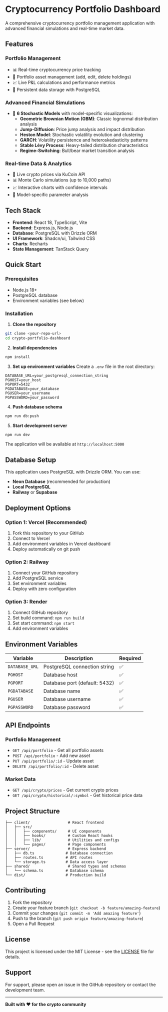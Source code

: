# Cryptocurrency Portfolio Dashboard

A comprehensive cryptocurrency portfolio management application with advanced financial simulations and real-time market data.

## Features

### Portfolio Management
- 📊 Real-time cryptocurrency price tracking
- 💼 Portfolio asset management (add, edit, delete holdings)
- 📈 Live P&L calculations and performance metrics
- 💾 Persistent data storage with PostgreSQL

### Advanced Financial Simulations
- 🎯 **6 Stochastic Models** with model-specific visualizations:
  - **Geometric Brownian Motion (GBM)**: Classic lognormal distribution analysis
  - **Jump-Diffusion**: Price jump analysis and impact distribution
  - **Heston Model**: Stochastic volatility evolution and clustering
  - **GARCH**: Volatility persistence and heteroskedasticity patterns
  - **Stable Lévy Process**: Heavy-tailed distribution characteristics
  - **Regime-Switching**: Bull/bear market transition analysis

### Real-time Data & Analytics
- 🔄 Live crypto prices via KuCoin API
- 📊 Monte Carlo simulations (up to 10,000 paths)
- 📈 Interactive charts with confidence intervals
- 🎨 Model-specific parameter analysis

## Tech Stack

- **Frontend**: React 18, TypeScript, Vite
- **Backend**: Express.js, Node.js
- **Database**: PostgreSQL with Drizzle ORM
- **UI Framework**: Shadcn/ui, Tailwind CSS
- **Charts**: Recharts
- **State Management**: TanStack Query

## Quick Start

### Prerequisites
- Node.js 18+ 
- PostgreSQL database
- Environment variables (see below)

### Installation

1. **Clone the repository**
```bash
git clone <your-repo-url>
cd crypto-portfolio-dashboard
```

2. **Install dependencies**
```bash
npm install
```

3. **Set up environment variables**
Create a `.env` file in the root directory:
```env
DATABASE_URL=your_postgresql_connection_string
PGHOST=your_host
PGPORT=5432
PGDATABASE=your_database
PGUSER=your_username
PGPASSWORD=your_password
```

4. **Push database schema**
```bash
npm run db:push
```

5. **Start development server**
```bash
npm run dev
```

The application will be available at `http://localhost:5000`

## Database Setup

This application uses PostgreSQL with Drizzle ORM. You can use:
- **Neon Database** (recommended for production)
- **Local PostgreSQL** 
- **Railway** or **Supabase**

## Deployment Options

### Option 1: Vercel (Recommended)
1. Fork this repository to your GitHub
2. Connect to Vercel
3. Add environment variables in Vercel dashboard
4. Deploy automatically on git push

### Option 2: Railway
1. Connect your GitHub repository
2. Add PostgreSQL service
3. Set environment variables
4. Deploy with zero configuration

### Option 3: Render
1. Connect GitHub repository
2. Set build command: `npm run build`
3. Set start command: `npm start`
4. Add environment variables

## Environment Variables

| Variable | Description | Required |
|----------|-------------|----------|
| `DATABASE_URL` | PostgreSQL connection string | ✅ |
| `PGHOST` | Database host | ✅ |
| `PGPORT` | Database port (default: 5432) | ✅ |
| `PGDATABASE` | Database name | ✅ |
| `PGUSER` | Database username | ✅ |
| `PGPASSWORD` | Database password | ✅ |

## API Endpoints

### Portfolio Management
- `GET /api/portfolio` - Get all portfolio assets
- `POST /api/portfolio` - Add new asset
- `PUT /api/portfolio/:id` - Update asset
- `DELETE /api/portfolio/:id` - Delete asset

### Market Data
- `GET /api/crypto/prices` - Get current crypto prices
- `GET /api/crypto/historical/:symbol` - Get historical price data

## Project Structure

```
├── client/                 # React frontend
│   ├── src/
│   │   ├── components/     # UI components
│   │   ├── hooks/          # Custom React hooks
│   │   ├── lib/            # Utilities and configs
│   │   └── pages/          # Page components
├── server/                 # Express backend
│   ├── db.ts              # Database connection
│   ├── routes.ts          # API routes
│   └── storage.ts         # Data access layer
├── shared/                 # Shared types and schemas
│   └── schema.ts          # Database schema
└── dist/                  # Production build
```

## Contributing

1. Fork the repository
2. Create your feature branch (`git checkout -b feature/amazing-feature`)
3. Commit your changes (`git commit -m 'Add amazing feature'`)
4. Push to the branch (`git push origin feature/amazing-feature`)
5. Open a Pull Request

## License

This project is licensed under the MIT License - see the [LICENSE](LICENSE) file for details.

## Support

For support, please open an issue in the GitHub repository or contact the development team.

---

**Built with ❤️ for the crypto community**